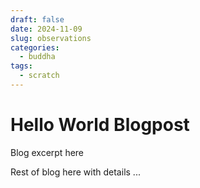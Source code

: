 ```yaml
---
draft: false
date: 2024-11-09
slug: observations
categories:
  - buddha
tags:
  - scratch
---
```



# Hello World Blogpost

Blog excerpt here

<!-- more -->

Rest of blog here with details
...
